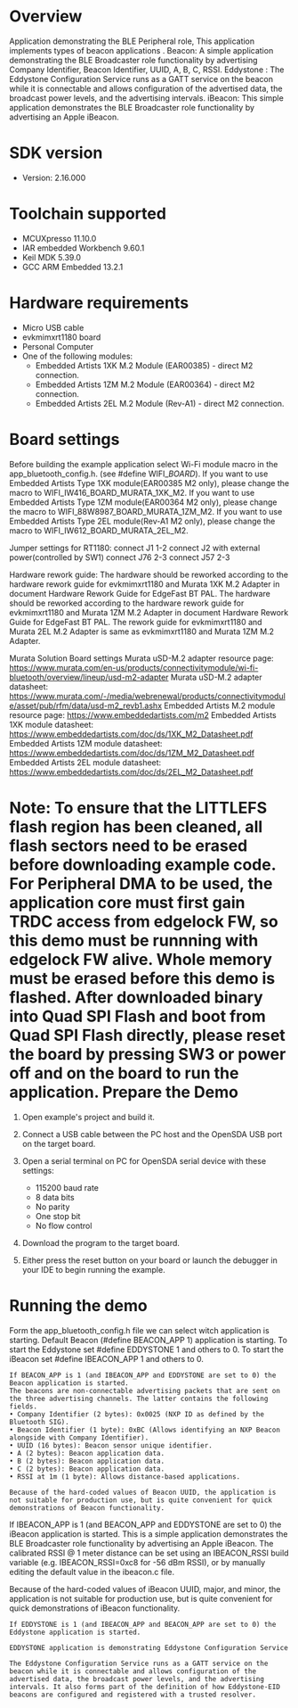 Overview
========
Application demonstrating the BLE Peripheral role, This application implements types of beacon applications .
Beacon: A simple application demonstrating the BLE Broadcaster role functionality by advertising Company Identifier, Beacon Identifier, UUID, A, B, C, RSSI.
Eddystone : The Eddystone Configuration Service runs as a GATT service on the beacon while it is connectable and allows configuration of the advertised data, the broadcast power levels, and the advertising intervals.
iBeacon: This simple application demonstrates the BLE Broadcaster role functionality by advertising an Apple iBeacon.


SDK version
===========
- Version: 2.16.000

Toolchain supported
===================
- MCUXpresso  11.10.0
- IAR embedded Workbench  9.60.1
- Keil MDK  5.39.0
- GCC ARM Embedded  13.2.1

Hardware requirements
=====================
- Micro USB cable
- evkmimxrt1180 board
- Personal Computer
- One of the following modules:
  - Embedded Artists 1XK M.2 Module (EAR00385) - direct M2 connection.
  - Embedded Artists 1ZM M.2 Module (EAR00364) - direct M2 connection.
  - Embedded Artists 2EL M.2 Module (Rev-A1) - direct M2 connection.

Board settings
==============
Before building the example application select Wi-Fi module macro in the app_bluetooth_config.h. (see #define WIFI_<SoC Name>_BOARD_<Module Name>).
If you want to use Embedded Artists Type 1XK module(EAR00385 M2 only), please change the macro to WIFI_IW416_BOARD_MURATA_1XK_M2.
If you want to use Embedded Artists Type 1ZM module(EAR00364 M2 only), please change the macro to WIFI_88W8987_BOARD_MURATA_1ZM_M2.
If you want to use Embedded Artists Type 2EL module(Rev-A1 M2 only), please change the macro to WIFI_IW612_BOARD_MURATA_2EL_M2.

Jumper settings for RT1180:
connect J1 1-2
connect J2 with external power(controlled by SW1)
connect J76 2-3
connect J57 2-3

Hardware rework guide:
The hardware should be reworked according to the hardware rework guide for evkmimxrt1180 and Murata 1XK M.2 Adapter in document Hardware Rework Guide for EdgeFast BT PAL.
The hardware should be reworked according to the hardware rework guide for evkmimxrt1180 and Murata 1ZM M.2 Adapter in document Hardware Rework Guide for EdgeFast BT PAL.
The rework guide for evkmimxrt1180 and Murata 2EL M.2 Adapter is same as evkmimxrt1180 and Murata 1ZM M.2 Adapter.

Murata Solution Board settings
Murata uSD-M.2 adapter resource page: https://www.murata.com/en-us/products/connectivitymodule/wi-fi-bluetooth/overview/lineup/usd-m2-adapter
Murata uSD-M.2 adapter datasheet: https://www.murata.com/-/media/webrenewal/products/connectivitymodule/asset/pub/rfm/data/usd-m2_revb1.ashx
Embedded Artists M.2 module resource page: https://www.embeddedartists.com/m2
Embedded Artists 1XK module datasheet: https://www.embeddedartists.com/doc/ds/1XK_M2_Datasheet.pdf
Embedded Artists 1ZM module datasheet: https://www.embeddedartists.com/doc/ds/1ZM_M2_Datasheet.pdf
Embedded Artists 2EL module datasheet: https://www.embeddedartists.com/doc/ds/2EL_M2_Datasheet.pdf

Note:
To ensure that the LITTLEFS flash region has been cleaned,
all flash sectors need to be erased before downloading example code.
For Peripheral DMA to be used, the application core must first gain TRDC access from edgelock FW, so this demo
must be runnning with edgelock FW alive.
Whole memory must be erased before this demo is flashed.
After downloaded binary into Quad SPI Flash and boot from Quad SPI Flash directly,
please reset the board by pressing SW3 or power off and on the board to run the application.
Prepare the Demo
================

1.  Open example's project and build it.

2.  Connect a USB cable between the PC host and the OpenSDA USB port on the target board.

3.  Open a serial terminal on PC for OpenSDA serial device with these settings:
    - 115200 baud rate
    - 8 data bits
    - No parity
    - One stop bit
    - No flow control

4.  Download the program to the target board.

5.  Either press the reset button on your board or launch the debugger in your IDE to begin running the example.

Running the demo
================
Form the app_bluetooth_config.h file we can select witch application is starting. Default Beacon (#define BEACON_APP 1) application is starting.
To start the Eddystone set #define EDDYSTONE 1 and others to 0. To start the iBeacon set #define IBEACON_APP 1 and others to 0.
~~~~~~~~~~~~~~~~~~~~~~~~~~~~~~~~~~~
If BEACON_APP is 1 (and IBEACON_APP and EDDYSTONE are set to 0) the Beacon application is started.
The beacons are non-connectable advertising packets that are sent on the three advertising channels. The latter contains the following fields.
• Company Identifier (2 bytes): 0x0025 (NXP ID as defined by the Bluetooth SIG).
• Beacon Identifier (1 byte): 0xBC (Allows identifying an NXP Beacon alongside with Company Identifier).
• UUID (16 bytes): Beacon sensor unique identifier.
• A (2 bytes): Beacon application data.
• B (2 bytes): Beacon application data.
• C (2 bytes): Beacon application data.
• RSSI at 1m (1 byte): Allows distance-based applications.

Because of the hard-coded values of Beacon UUID, the application is not suitable for production use, but is quite convenient for quick demonstrations of Beacon functionality.
~~~~~~~~~~~~~~~~~~~~~~~~~~~~~~~~~~~
If IBEACON_APP is 1 (and BEACON_APP and EDDYSTONE are set to 0) the iBeacon application is started.
This is a simple application demonstrates the BLE Broadcaster role functionality by advertising an Apple iBeacon. The calibrated RSSI @ 1 meter distance can be set using an IBEACON_RSSI build variable (e.g. IBEACON_RSSI=0xc8 for -56 dBm RSSI), or by manually editing the default value in the ibeacon.c file.

Because of the hard-coded values of iBeacon UUID, major, and minor, the application is not suitable for production use, but is quite convenient for quick demonstrations of iBeacon functionality.
~~~~~~~~~~~~~~~~~~~~~~~~~~~~~~~~~~~
If EDDYSTONE is 1 (and IBEACON_APP and BEACON_APP are set to 0) the Eddystone application is started.

EDDYSTONE application is demonstrating Eddystone Configuration Service

The Eddystone Configuration Service runs as a GATT service on the beacon while it is connectable and allows configuration of the advertised data, the broadcast power levels, and the advertising intervals. It also forms part of the definition of how Eddystone-EID beacons are configured and registered with a trusted resolver.
~~~~~~~~~~~~~~~~~~~~~~~~~~~~~~~~~~~
